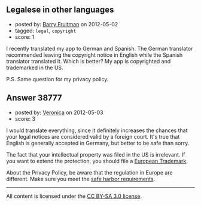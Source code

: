 ## Legalese in other languages

- posted by: [Barry Fruitman](https://stackexchange.com/users/-1/16804-barry-fruitman) on 2012-05-02
- tagged: `legal`, `copyright`
- score: 1

I recently translated my app to German and Spanish. The German translator recommended leaving the copyright notice in English while the Spanish translator translated it. Which is better? My app is copyrighted and trademarked in the US.

P.S. Same question for my privacy policy.


## Answer 38777

- posted by: [Veronica](https://stackexchange.com/users/-1/13945-veronica) on 2012-05-03
- score: 3

I would translate everything, since it definitely increases the chances that your legal notices are considered valid by a foreign court. It's true that English is generally accepted in Germany, but better to be safe than sorry.

The fact that your intellectual property was filed in the US is irrelevant. If you want to extend the protection, you should file a [European Trademark](http://en.wikipedia.org/wiki/Community_Trade_Mark).

About the Privacy Policy, be aware that the regulation in Europe are different. Make sure you meet the [safe harbor requirements](http://en.wikipedia.org/wiki/International_Safe_Harbor_Privacy_Principles).



---

All content is licensed under the [CC BY-SA 3.0 license](https://creativecommons.org/licenses/by-sa/3.0/).
